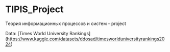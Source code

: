 # TIPIS_Project
Теория информационных процессов и систем - project

Data: 
[Times World University Rankings] (https://www.kaggle.com/datasets/ddosad/timesworlduniversityrankings2024)
